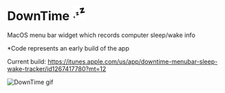 # DownTime ![DownTime logo](https://raw.githubusercontent.com/JonahU/DownTime/master/MenuWidget/MenuWidget/Assets.xcassets/statusIcon.imageset/statusIcon2x.png)

MacOS menu bar widget which records computer sleep/wake info

*Code represents an early build of the app

Current build: https://itunes.apple.com/us/app/downtime-menubar-sleep-wake-tracker/id1267417780?mt=12

![DownTime gif](http://www.jonahusadi.com/misc/DownTime-example.gif)
